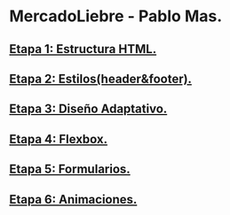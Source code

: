 # MercadoLiebre - Pablo Mas.

## [Etapa 1: Estructura HTML.](https://github.com/PabloMas060/mercadoLiebre/tree/ML-1-estructura)
## [Etapa 2: Estilos(header&footer).](https://github.com/PabloMas060/mercadoLiebre/tree/ML-2-estilos)
## [Etapa 3: Diseño Adaptativo.](https://github.com/PabloMas060/mercadoLiebre/tree/ML-3-dise%C3%B1oAdaptativo)
## [Etapa 4: Flexbox.](https://github.com/PabloMas060/mercadoLiebre/tree/ML-4-flexbox)
## [Etapa 5: Formularios.](https://github.com/PabloMas060/mercadoLiebre/tree/ML-5-forms)
## [Etapa 6: Animaciones.](https://github.com/PabloMas060/mercadoLiebre/tree/ML-5-forms)